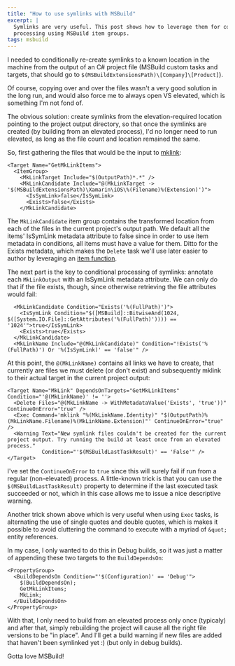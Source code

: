 ```yaml
---
title: "How to use symlinks with MSBuild"
excerpt: |
  Symlinks are very useful. This post shows how to leverage them for conditional 
  processing using MSBuild item groups.
tags: msbuild
---
```

I needed to conditionally re-create symlinks to a known location in the machine from the output of an C# project file (MSBuild custom tasks and targets, that should go to `$(MSBuildExtensionsPath)\[Company]\[Product]`).

Of course, copying over and over the files wasn't a very good solution in the long run, and would also force me to always open VS elevated, which is something I'm not fond of. 

The obvious solution: create symlinks from the elevation-required location pointing to the project output directory, so that once the symlinks are created (by building from an elevated process), I'd no longer need to run elevated, as long as the file count and location remained the same.

So, first gathering the files that would be the input to [mklink](https://technet.microsoft.com/en-us/library/cc753194.aspx):

    <Target Name="GetMkLinkItems">
      <ItemGroup>
        <MkLinkTarget Include="$(OutputPath)*.*" />
        <MkLinkCandidate Include="@(MkLinkTarget -> '$(MSBuildExtensionsPath)\Xamarin\iOS\%(Filename)%(Extension)')">
          <IsSymLink>false</IsSymLink>
          <Exists>false</Exists>
        </MkLinkCandidate>

The `MkLinkCandidate` item group contains the transformed location from each of the files in the current project's output path. We default all the items' IsSymLink metadata attribute to false since in order to use item metadata in conditions, all items must have a value for them. Ditto for the Exists metadata, which makes the `Delete` task we'll use later easier to author by leveraging an [item function](https://msdn.microsoft.com/en-us/library/ee886422.aspx).

The next part is the key to conditional processing of symlinks: annotate each `MkLinkOutput` with an IsSymLink metadata attribute. We can only do that if the file exists, though, since otherwise retrieving the file attributes would fail:

      <MkLinkCandidate Condition="Exists('%(FullPath)')">
        <IsSymLink Condition="$([MSBuild]::BitwiseAnd(1024, $([System.IO.File]::GetAttributes('%(FullPath)')))) == '1024'">true</IsSymLink>
        <Exists>true</Exists>
      </MkLinkCandidate>
      <MkLinkName Include="@(MkLinkCandidate)" Condition="!Exists('%(FullPath)') Or '%(IsSymLink)' == 'false'" />
 
At this point, the `@(MkLinkName)` contains all links we have to create, that currently are files we must delete (or don't exist) and subsequently mklink to their actual target in the current project output:

    <Target Name="MkLink" DependsOnTargets="GetMkLinkItems" Condition="'@(MkLinkName)' != ''>
      <Delete Files="@(MkLinkName -> WithMetadataValue('Exists', 'true'))" ContinueOnError="true" />
      <Exec Command='mklink "%(MkLinkName.Identity)" "$(OutputPath)%(MkLinkName.Filename)%(MkLinkName.Extension)"' ContinueOnError="true" />
      <Warning Text="New symlink files couldn't be created for the current project output. Try running the build at least once from an elevated process."
               Condition="'$(MSBuildLastTaskResult)' == 'False'" />
    </Target>  

I've set the `ContinueOnError` to `true` since this will surely fail if run from a regular (non-elevated) process. A little-known trick is that you can use the `$(MSBuildLastTaskResult)` property to determine if the last executed task succeeded or not, which in this case allows me to issue a nice descriptive warning.

Another trick shown above which is very useful when using `Exec` tasks, is alternating the use of single quotes and double quotes, which is makes it possible to avoid cluttering the command to execute with a myriad of `&quot;` entity references.

In my case, I only wanted to do this in Debug builds, so it was just a matter of appending these two targets to the `BuildDependsOn`:

    <PropertyGroup>
      <BuildDependsOn Condition="'$(Configuration)' == 'Debug'">
        $(BuildDependsOn);
        GetMkLinkItems;
        MkLink;
      </BuildDependsOn>
    </PropertyGroup>

With that, I only need to build from an elevated process only once (typicaly) and after that, simply rebuilding the project will cause all the right file versions to be "in place". And I'll get a build warning if new files are added that haven't been symlinked yet :) (but only in debug builds).

Gotta love MSBuild!